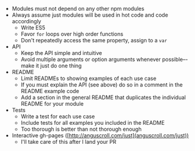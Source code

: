 * Modules must not depend on any other npm modules
* Always assume just modules will be used in hot code and code accordingly
  * Write ES5
  * Favor `for` loops over high order functions
  * Don't repeatedly access the same property, assign to a `var`
* API
  * Keep the API simple and intuitive
  * Avoid multiple arguments or option arguments whenever possible–-make it just do one thing
* README
  * Limit READMEs to showing examples of each use case
  * If you must explain the API (see above) do so in a comment in the README example code
  * Add a section in the general README that duplicates the individual README for your module
* Tests
  * Write a test for each use case
  * Include tests for all examples you included in the README
  * Too thorough is better than not thorough enough
* Interactive gh-pages ([http://anguscroll.com/just](anguscroll.com/just))
  * I'll take care of this after I land your PR

